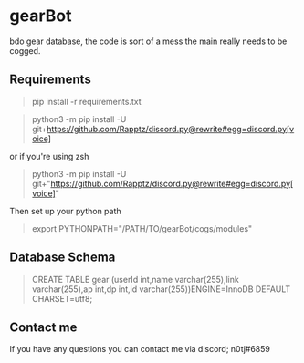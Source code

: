 # gearBot
bdo gear database, the code is sort of a mess the main really needs to be cogged.


## Requirements

> pip install -r requirements.txt

> python3 -m pip install -U git+https://github.com/Rapptz/discord.py@rewrite#egg=discord.py[voice]

or if you're using zsh

> python3 -m pip install -U git+"https://github.com/Rapptz/discord.py@rewrite#egg=discord.py[voice]"

Then set up your python path

> export PYTHONPATH="/PATH/TO/gearBot/cogs/modules"

## Database Schema

> CREATE TABLE gear (userId int,name varchar(255),link varchar(255),ap int,dp int,id varchar(255))ENGINE=InnoDB DEFAULT CHARSET=utf8;

## Contact me
If you have any questions you can contact me via discord; n0tj#6859 